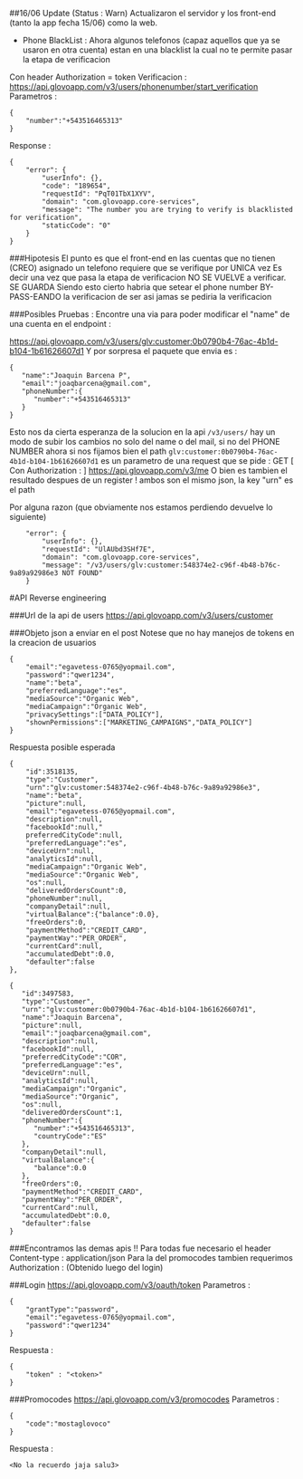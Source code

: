 ##16/06 Update (Status : Warn)
Actualizaron el servidor y los front-end (tanto la app fecha 15/06) como la web.
* Phone BlackList : Ahora algunos telefonos (capaz aquellos que ya se usaron en
otra cuenta) estan en una blacklist la cual no te permite pasar la etapa de verificacion

Con header Authorization = token
Verificacion : https://api.glovoapp.com/v3/users/phonenumber/start_verification
Parametros : 
```
{
	"number":"+543516465313"
}
```
Response : 
```
{
    "error": {
        "userInfo": {},
        "code": "189654",
        "requestId": "PqT01TbX1XYV",
        "domain": "com.glovoapp.core-services",
        "message": "The number you are trying to verify is blacklisted for verification",
        "staticCode": "0"
    }
}
```
###Hipotesis
El punto es que el front-end en las cuentas que no tienen (CREO) asignado un telefono
requiere que se verifique por UNICA vez
Es decir una vez que pasa la etapa de verificacion NO SE VUELVE a verificar. SE GUARDA
Siendo esto cierto habria que setear el phone number BY-PASS-EANDO la verificacion de ser
asi jamas se pediria la verificacion

###Posibles Pruebas : 
Encontre una via para poder modificar el "name" de una cuenta en el endpoint :

https://api.glovoapp.com/v3/users/glv:customer:0b0790b4-76ac-4b1d-b104-1b61626607d1
Y por sorpresa el paquete que envia es : 
```
{  
   "name":"Joaquin Barcena P",
   "email":"joaqbarcena@gmail.com",
   "phoneNumber":{  
      "number":"+543516465313"
   }
}
```
Esto nos da cierta esperanza de la solucion en la api `/v3/users/` hay un modo de subir los cambios no solo del name o del mail, si no del PHONE NUMBER
ahora si nos fijamos bien el path `glv:customer:0b0790b4-76ac-4b1d-b104-1b61626607d1` es un parametro de una request que se pide : 
GET [ Con Authorization : <token> ] 
https://api.glovoapp.com/v3/me
O bien es tambien el resultado despues de un register !
ambos son el mismo json, la key "urn" es el path

Por alguna razon (que obviamente nos estamos perdiendo devuelve lo siguiente)
```
    "error": {
        "userInfo": {},
        "requestId": "UlAUbd3SHf7E",
        "domain": "com.glovoapp.core-services",
        "message": "/v3/users/glv:customer:548374e2-c96f-4b48-b76c-9a89a92986e3 NOT FOUND"
    }
```


#API Reverse engineering

###Url de la api de users
https://api.glovoapp.com/v3/users/customer

###Objeto json a enviar en el post
Notese que no hay manejos de tokens en la creacion de usuarios
```
{
	"email":"egavetess-0765@yopmail.com",
	"password":"qwer1234",
	"name":"beta",
	"preferredLanguage":"es",
	"mediaSource":"Organic Web",
	"mediaCampaign":"Organic Web",
	"privacySettings":["DATA_POLICY"],
	"shownPermissions":["MARKETING_CAMPAIGNS","DATA_POLICY"]
}
```

Respuesta posible esperada
```
{
	"id":3518135,
	"type":"Customer",
	"urn":"glv:customer:548374e2-c96f-4b48-b76c-9a89a92986e3",
	"name":"beta",
	"picture":null,
	"email":"egavetess-0765@yopmail.com",
	"description":null,
	"facebookId":null,"
	preferredCityCode":null,
	"preferredLanguage":"es",
	"deviceUrn":null,
	"analyticsId":null,
	"mediaCampaign":"Organic Web",
	"mediaSource":"Organic Web",
	"os":null,
	"deliveredOrdersCount":0,
	"phoneNumber":null,
	"companyDetail":null,
	"virtualBalance":{"balance":0.0},
	"freeOrders":0,
	"paymentMethod":"CREDIT_CARD",
	"paymentWay":"PER_ORDER",
	"currentCard":null,
	"accumulatedDebt":0.0,
	"defaulter":false
},

{  
   "id":3497583,
   "type":"Customer",
   "urn":"glv:customer:0b0790b4-76ac-4b1d-b104-1b61626607d1",
   "name":"Joaquin Barcena",
   "picture":null,
   "email":"joaqbarcena@gmail.com",
   "description":null,
   "facebookId":null,
   "preferredCityCode":"COR",
   "preferredLanguage":"es",
   "deviceUrn":null,
   "analyticsId":null,
   "mediaCampaign":"Organic",
   "mediaSource":"Organic",
   "os":null,
   "deliveredOrdersCount":1,
   "phoneNumber":{  
      "number":"+543516465313",
      "countryCode":"ES"
   },
   "companyDetail":null,
   "virtualBalance":{  
      "balance":0.0
   },
   "freeOrders":0,
   "paymentMethod":"CREDIT_CARD",
   "paymentWay":"PER_ORDER",
   "currentCard":null,
   "accumulatedDebt":0.0,
   "defaulter":false
}
```

###Encontramos las demas apis !!
Para todas fue necesario el header
Content-type : application/json
Para la del promocodes tambien requerimos 
Authorization : <token> (Obtenido luego del login)

###Login
https://api.glovoapp.com/v3/oauth/token
Parametros :
```
{
	"grantType":"password",
	"email":"egavetess-0765@yopmail.com",
	"password":"qwer1234"
}
```
Respuesta : 
```
{
	"token" : "<token>"
}
```

###Promocodes
https://api.glovoapp.com/v3/promocodes
Parametros : 
```
{
	"code":"mostaglovoco"
}
```
Respuesta : 
```
<No la recuerdo jaja salu3>
```



